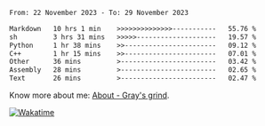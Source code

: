 <!--START_SECTION:waka-->

```txt
From: 22 November 2023 - To: 29 November 2023

Markdown   10 hrs 1 min    >>>>>>>>>>>>>>-----------   55.76 %
sh         3 hrs 31 mins   >>>>>--------------------   19.57 %
Python     1 hr 38 mins    >>-----------------------   09.12 %
C++        1 hr 15 mins    >>-----------------------   07.01 %
Other      36 mins         >------------------------   03.42 %
Assembly   28 mins         >------------------------   02.65 %
Text       26 mins         >------------------------   02.47 %
```

<!--END_SECTION:waka-->

<!-- [![grayxu's github stats](https://github-readme-stats.vercel.app/api?username=grayxu&count_private=true&show_icons=true)](https://github.com/grayxu) -->

Know more about me: [About - Gray's grind](https://www.grayxu.cn/).
<p align="left">
  <a href="https://wakatime.com/@grayxu" target="_blank">
    <img alt="Wakatime" src="https://wakatime.com/badge/user/c69eb31e-43a1-463f-8968-c3449e386f57.svg"/>
  </a>
</p>

